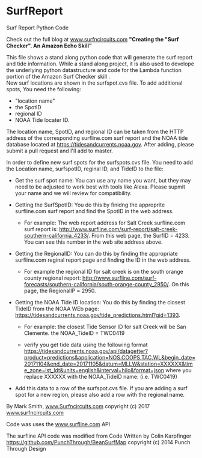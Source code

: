 # SurfReport
Surf Report Python Code

Check out the full blog at www.surfncircuits.com
**"Creating the "Surf Checker".  An Amazon Echo Skill"**

This file shows a stand along python code that will generate the surf report and tide information.   While a stand along project, it is also used to develope the underlying python datastructure and code for the Lambda function portion of the Amazon Surf Checker skill .         
New surf locations are shown in the surfspot.cvs file.  To add additional spots,    You need the following:
* "location name"
* the SpotID
* regional ID
* NOAA Tide locater ID.    
 
The location name, SpotID, and regional ID can be taken from the HTTP address of the corresponding surfline.com surf report and the NOAA tide database located at https://tidesandcurrents.noaa.gov.  After adding, please submit a pull request and I'll add to master.   

In order to define new surf spots for the surfspots.cvs file.    You need to add the Location name, surfspotID, reginal ID, and TideID to the file:

* Get the surf spot name:  You can use any name you want, but they may need to be adjusted to work best with tools like Alexa.   Please supmit your name and we will review for compatibility.   

* Getting the SurfSpotID:   You do this by finidng the approprite surfline.com surf report and find the SpotID in the web  address.   
    * For example: The web report address for Salt Creek surfline.com surf report is: http://www.surfline.com/surf-report/salt-creek-southern-california_4233/.  From this web page, the SurfID = 4233.  You can see this number in the web site address above.

* Getting the RegionalID:    You can do this by finding the appropriate surfline.com reginal report page and finding the ID in the web address. 
  *  For example the regional ID for salt creek is on the south orange county regional report:
http://www.surfline.com/surf-forecasts/southern-california/south-orange-county_2950/.  On this page, the RegionalIP = 2950.

* Getting the NOAA Tide ID location: You do this by finding the closest TideID from the NOAA WEb page:
 https://tidesandcurrents.noaa.gov/tide_predictions.html?gid=1393.
    * For example: the closest Tide Sensor ID for salt Creek will be San Clemente. 
the NOAA_TideID = TWC0419 

    * verify you get tide data using the following format
 https://tidesandcurrents.noaa.gov/api/datagetter?product=predictions&application=NOS.COOPS.TAC.WL&begin_date=20171104&end_date=20171105&datum=MLLW&station=XXXXXX&time_zone=lst_ldt&units=english&interval=hilo&format=json where you replace XXXXXX with the NOAA_TideID name: (i.e. TWC0419)
  
* Add this data to a row of the surfspot.cvs file.  If you are adding a surf spot for a new region, please also add a row with the regional name.    
    
By Mark Smith, www.Surfncircuits.com
copyright (c) 2017 www.surfncircuits.com

Code was  uses the www.surfline.com API
 
The surfline API code was modified from 
Code Written by Colin Karpfinger
https://github.com/PunchThrough/BeanSurfMap
copyright (c) 2014 Punch Through Design

